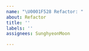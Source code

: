 ```yaml
---
name: "\U0001F528 Refactor: "
about: Refactor
title: ''
labels: ''
assignees: SunghyeonMoon

---
```



